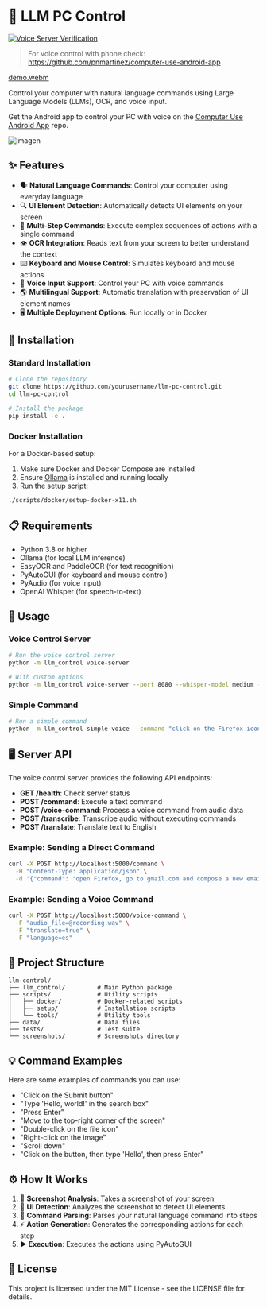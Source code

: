 # 🤖 LLM PC Control

[![Voice Server Verification](https://github.com//pnmartinez/simple-computer-use/actions/workflows/voice-server-verification.yml/badge.svg)](https://github.com/pnmartinez/simple-computer-use/actions/workflows/voice-server-verification.yml)

> For voice control with phone check: https://github.com/pnmartinez/computer-use-android-app

[demo.webm](https://github.com/user-attachments/assets/bdd5bc25-fe88-4105-a3ed-f435f98e4f18)

Control your computer with natural language commands using Large Language Models (LLMs), OCR, and voice input.

Get the Android app to control your PC with voice on the [Computer Use Android App](https://github.com/pnmartinez/computer-use-android-app) repo.

![imagen](https://github.com/user-attachments/assets/c9e3408e-b708-4633-bf4e-a6698cb1cee1)


## ✨ Features

- 🗣️ **Natural Language Commands**: Control your computer using everyday language
- 🔍 **UI Element Detection**: Automatically detects UI elements on your screen
- 📝 **Multi-Step Commands**: Execute complex sequences of actions with a single command
- 👁️ **OCR Integration**: Reads text from your screen to better understand the context
- ⌨️ **Keyboard and Mouse Control**: Simulates keyboard and mouse actions
- 🎤 **Voice Input Support**: Control your PC with voice commands
- 🌎 **Multilingual Support**: Automatic translation with preservation of UI element names
- 🖥️ **Multiple Deployment Options**: Run locally or in Docker

## 🚀 Installation

### Standard Installation

```bash
# Clone the repository
git clone https://github.com/yourusername/llm-pc-control.git
cd llm-pc-control

# Install the package
pip install -e .
```

### Docker Installation

For a Docker-based setup:

1. Make sure Docker and Docker Compose are installed
2. Ensure [Ollama](https://ollama.ai/) is installed and running locally
3. Run the setup script:

```bash
./scripts/docker/setup-docker-x11.sh
```

## 📋 Requirements

- Python 3.8 or higher
- Ollama (for local LLM inference)
- EasyOCR and PaddleOCR (for text recognition)
- PyAutoGUI (for keyboard and mouse control)
- PyAudio (for voice input)
- OpenAI Whisper (for speech-to-text)

## 📖 Usage

### Voice Control Server

```bash
# Run the voice control server
python -m llm_control voice-server

# With custom options
python -m llm_control voice-server --port 8080 --whisper-model medium --ollama-model llama3.1
```

### Simple Command

```bash
# Run a simple command
python -m llm_control simple-voice --command "click on the Firefox icon"
```

## 🖥️ Server API

The voice control server provides the following API endpoints:

- **GET /health**: Check server status
- **POST /command**: Execute a text command
- **POST /voice-command**: Process a voice command from audio data
- **POST /transcribe**: Transcribe audio without executing commands
- **POST /translate**: Translate text to English

### Example: Sending a Direct Command

```bash
curl -X POST http://localhost:5000/command \
  -H "Content-Type: application/json" \
  -d '{"command": "open Firefox, go to gmail.com and compose a new email"}'
```

### Example: Sending a Voice Command

```bash
curl -X POST http://localhost:5000/voice-command \
  -F "audio_file=@recording.wav" \
  -F "translate=true" \
  -F "language=es"
```

## 🧪 Project Structure

```
llm-control/
├── llm_control/         # Main Python package
├── scripts/             # Utility scripts
│   ├── docker/          # Docker-related scripts
│   ├── setup/           # Installation scripts
│   └── tools/           # Utility tools
├── data/                # Data files
├── tests/               # Test suite
└── screenshots/         # Screenshots directory
```

## 💡 Command Examples

Here are some examples of commands you can use:

- "Click on the Submit button"
- "Type 'Hello, world!' in the search box"
- "Press Enter"
- "Move to the top-right corner of the screen"
- "Double-click on the file icon"
- "Right-click on the image"
- "Scroll down"
- "Click on the button, then type 'Hello', then press Enter"

## ⚙️ How It Works

1. 📸 **Screenshot Analysis**: Takes a screenshot of your screen
2. 🔎 **UI Detection**: Analyzes the screenshot to detect UI elements
3. 🔄 **Command Parsing**: Parses your natural language command into steps
4. ⚡ **Action Generation**: Generates the corresponding actions for each step
5. ▶️ **Execution**: Executes the actions using PyAutoGUI

## 📄 License

This project is licensed under the MIT License - see the LICENSE file for details.
